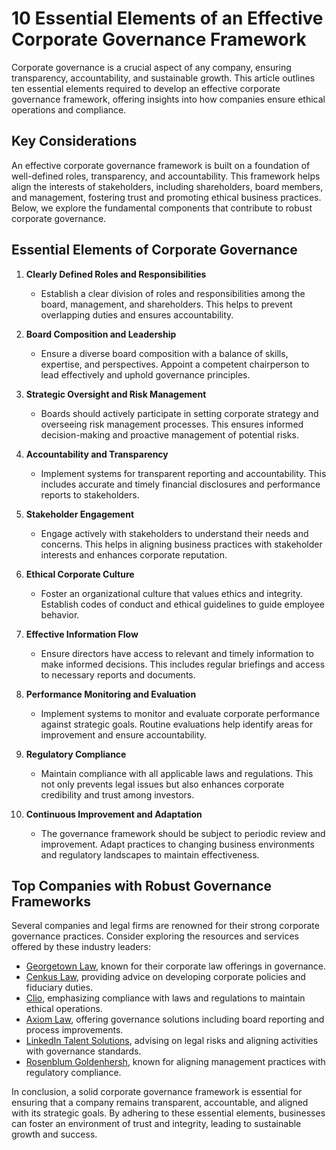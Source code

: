 # 10 Essential Elements of an Effective Corporate Governance Framework

Corporate governance is a crucial aspect of any company, ensuring transparency, accountability, and sustainable growth. This article outlines ten essential elements required to develop an effective corporate governance framework, offering insights into how companies ensure ethical operations and compliance.

## Key Considerations

An effective corporate governance framework is built on a foundation of well-defined roles, transparency, and accountability. This framework helps align the interests of stakeholders, including shareholders, board members, and management, fostering trust and promoting ethical business practices. Below, we explore the fundamental components that contribute to robust corporate governance.

## Essential Elements of Corporate Governance

1. **Clearly Defined Roles and Responsibilities**
   - Establish a clear division of roles and responsibilities among the board, management, and shareholders. This helps to prevent overlapping duties and ensures accountability.

2. **Board Composition and Leadership**
   - Ensure a diverse board composition with a balance of skills, expertise, and perspectives. Appoint a competent chairperson to lead effectively and uphold governance principles.

3. **Strategic Oversight and Risk Management**
   - Boards should actively participate in setting corporate strategy and overseeing risk management processes. This ensures informed decision-making and proactive management of potential risks.

4. **Accountability and Transparency**
   - Implement systems for transparent reporting and accountability. This includes accurate and timely financial disclosures and performance reports to stakeholders.

5. **Stakeholder Engagement**
   - Engage actively with stakeholders to understand their needs and concerns. This helps in aligning business practices with stakeholder interests and enhances corporate reputation.

6. **Ethical Corporate Culture**
   - Foster an organizational culture that values ethics and integrity. Establish codes of conduct and ethical guidelines to guide employee behavior.

7. **Effective Information Flow**
   - Ensure directors have access to relevant and timely information to make informed decisions. This includes regular briefings and access to necessary reports and documents.

8. **Performance Monitoring and Evaluation**
   - Implement systems to monitor and evaluate corporate performance against strategic goals. Routine evaluations help identify areas for improvement and ensure accountability.

9. **Regulatory Compliance**
   - Maintain compliance with all applicable laws and regulations. This not only prevents legal issues but also enhances corporate credibility and trust among investors.

10. **Continuous Improvement and Adaptation**
    - The governance framework should be subject to periodic review and improvement. Adapt practices to changing business environments and regulatory landscapes to maintain effectiveness.

## Top Companies with Robust Governance Frameworks

Several companies and legal firms are renowned for their strong corporate governance practices. Consider exploring the resources and services offered by these industry leaders:

- [Georgetown Law](/dir/georgetown_law), known for their corporate law offerings in governance.
- [Cenkus Law](/dir/cenkus_law), providing advice on developing corporate policies and fiduciary duties.
- [Clio](/dir/clio), emphasizing compliance with laws and regulations to maintain ethical operations.
- [Axiom Law](/dir/axiom_law), offering governance solutions including board reporting and process improvements.
- [LinkedIn Talent Solutions](/dir/linkedin_talent_solutions), advising on legal risks and aligning activities with governance standards.
- [Rosenblum Goldenhersh](/dir/rosenblum_goldenhersh), known for aligning management practices with regulatory compliance.

In conclusion, a solid corporate governance framework is essential for ensuring that a company remains transparent, accountable, and aligned with its strategic goals. By adhering to these essential elements, businesses can foster an environment of trust and integrity, leading to sustainable growth and success.